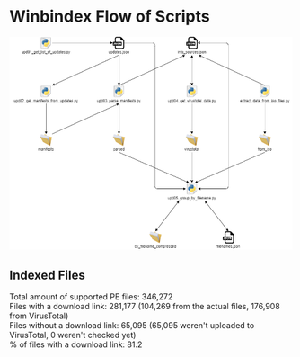 # Winbindex Flow of Scripts

![winbindex-scripts-flow.png](winbindex-scripts-flow.png)

## Indexed Files

<!--FileStats-->
Total amount of supported PE files: 346,272  
Files with a download link: 281,177 (104,269 from the actual files, 176,908 from VirusTotal)  
Files without a download link: 65,095 (65,095 weren't uploaded to VirusTotal, 0 weren't checked yet)  
% of files with a download link: 81.2  
<!--/FileStats-->
